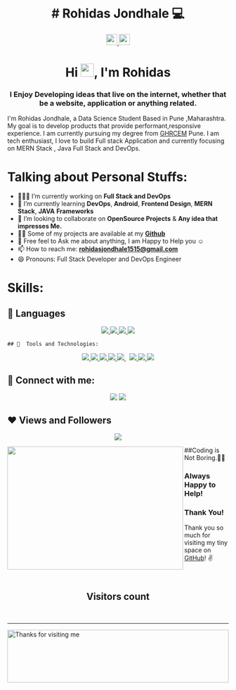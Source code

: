 <h1 align="center"> # Rohidas Jondhale 💻
</h1>

<p align="center">
<a href="https://www.linkedin.com/in/rohidas-jondhale"><img src="https://img.shields.io/badge/linkedin-%230077B5.svg?&style=for-the-badge&logo=linkedin&logoColor=white" height=25>
<a href="https://www.instagram.com/rohii.15/"><img src="https://img.shields.io/badge/instagram-%23E4405F.svg?&style=for-the-badge&logo=instagram&logoColor=white" height=25>
 </a> 
</p> 
  
<h1 align="center">Hi <img src="https://raw.githubusercontent.com/MartinHeinz/MartinHeinz/master/wave.gif" width="30px">, I'm Rohidas</h1>
<h3 align="center">I Enjoy Developing ideas that live on the internet, whether that be a website, application or anything related.</h3>

 <p>I'm Rohidas Jondhale, a Data Science Student Based in Pune ,Maharashtra. My goal is to develop products that provide performant,responsive experience. I am currently pursuing my degree from <a target="_blank" href="https://ghrcem.raisoni.net/">GHRCEM</a> Pune.  I am tech enthusiast, I love to build Full stack Application and currently focusing on MERN Stack , Java Full Stack and DevOps.  </p>
 
 # Talking about Personal Stuffs:
 - 👨🏽‍💻 I’m currently working on **Full Stack and DevOps**
- 🌱 I’m currently learning **DevOps**, **Android**, **Frontend Design**, **MERN** **Stack**, **JAVA** **Frameworks**
- 👯 I’m looking to collaborate on  **OpenSource Projects** & **Any idea that impresses Me.**
- 👨‍💻 Some of my projects are available at my <a href="https://github.com/Rohii1515?tab=repositories">**Github**</a>
- 💬 Free feel to Ask me about anything, I am Happy to Help  you ☺
- 📫 How to reach me: **rohidasjondhale1515@gmail.com**
- 😄 Pronouns: Full Stack Developer and DevOps Engineer


# Skills:
## 🚀 Languages
<p align="center"> 
    <a href="https://isocpp.org/tour" target="_blank"> <img src="https://img.icons8.com/color/48/000000/c-plus-plus-logo.png"/> </a>
     <a href="https://www.java.com" target="_blank"> <img src="https://img.icons8.com/color/48/000000/java-coffee-cup-logo.png"/> </a>
     <a href="https://www.python.org" target="_blank"> <img src="https://img.icons8.com/color/48/000000/python.png"/> </a> 
      <a href="https://developer.android.com/" target="_blank"> <img src="https://img.icons8.com/doodle/50/000000/android.png"/> </a>
       </p>
       
    ## 🚀  Tools and Technologies:

<p align="center"> 
    <a href="https://www.w3.org/html/" target="_blank"> <img src="https://img.icons8.com/color/48/000000/html-5.png"/> </a> 
    <a href="https://www.w3schools.com/css/" target="_blank"> <img src="https://img.icons8.com/color/48/000000/css3.png"/> </a> 
    <a href="https://getbootstrap.com" target="_blank"> <img src="https://img.icons8.com/color/48/000000/bootstrap.png"/> </a> 
    <a href="https://developer.mozilla.org/en-US/docs/Web/JavaScript" target="_blank"> <img src="https://img.icons8.com/color/48/000000/javascript.png"/> </a> 
    <!--   -->
    <a style="padding-right:8px;" href="https://reactjs.org/" target="_blank"> <img src="https://img.icons8.com/color/48/000000/react-native.png"/> </a>
    <!--  -->
    <a href="https://www.w3schools.com/pHp/default.asp" target="_blank"><img src="https://img.icons8.com/dusk/48/000000/php-logo.png"/>  </a> 
    <!--  -->
    <a href="https://git-scm.com/" target="_blank"> <img src="https://img.icons8.com/color/48/000000/git.png"/> </a> 
     <a href="https://aws.amazon.com/" target="_blank"> <img src="https://icons8.com/icon/33039/amazon-web-services"/> </a>   
  
  </p>

## 🚀 Connect with me:
<p align="center">
<a href = "https://www.linkedin.com/in/rohidas-jondhale/"><img src="https://img.icons8.com/fluent/48/000000/linkedin.png"/></a>
<a href = "https://www.instagram.com/mr.maheshwattamwar/"><img src="https://img.icons8.com/fluent/48/000000/instagram-new.png"/></a>
</p>

## ❤ Views and Followers
  <p align="center">
<a href="https://github.com/Meghna-DAS/github-profile-views-counter">
    <img src="https://komarev.com/ghpvc/?username=SubhamRaoniar28">
</a>
</p>
 <p>
 
<img align="left" height="280" width="400" src="https://media.giphy.com/media/3o7qE1YN7aBOFPRw8E/giphy.gif">
  
  ##Coding is Not Boring.🤩💝
###  Always Happy to Help!

  
### Thank You!
Thank you so much for visiting my tiny space on [GitHub](https://github.com/Rohii1515)! :v:   
 </p>

<br>
<p> 
  <h2 align="center">Visitors count</h2>
</p>
<br>
<hr>
<div align="center">

 </div>
 <p><img height="120" alt="Thanks for visiting me" width="100%" src="https://raw.githubusercontent.com/BrunnerLivio/brunnerlivio/master/images/marquee.svg" /></p>

